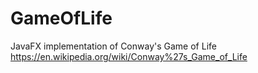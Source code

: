 # GameOfLife

JavaFX implementation of Conway's Game of Life
https://en.wikipedia.org/wiki/Conway%27s_Game_of_Life
